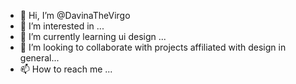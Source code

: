 - 👋 Hi, I’m @DavinaTheVirgo
- 👀 I’m interested in ...
- 🌱 I’m currently learning ui design ...
- 💞️ I’m looking to collaborate with projects affiliated with design in general...
- 📫 How to reach me ...

<!---
DavinaTheVirgo/DavinaTheVirgo is a ✨ special ✨ repository because its `README.md` (this file) appears on your GitHub profile.
You can click the Preview link to take a look at your changes.
--->
